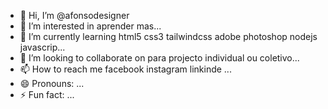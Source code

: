 - 👋 Hi, I’m @afonsodesigner
- 👀 I’m interested in aprender mas...
- 🌱 I’m currently learning html5 css3 tailwindcss adobe photoshop nodejs javascrip...
- 💞️ I’m looking to collaborate on para projecto individual ou coletivo...
- 📫 How to reach me facebook instagram linkinde ...
- 😄 Pronouns: ...
- ⚡ Fun fact: ...

<!---
afonsodesigner/afonsodesigner is a ✨ special ✨ repository because its `README.md` (this file) appears on your GitHub profile.
You can click the Preview link to take a look at your changes.
--->
